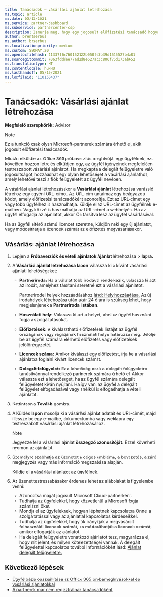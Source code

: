 ```yaml
---
title: Tanácsadók – vásárlási ajánlat létrehozása
ms.topic: article
ms.date: 05/13/2021
ms.service: partner-dashboard
ms.subservice: partnercenter-csp
description: Ismerje meg, hogy egy jogosult előfizetési tanácsadó hogyan használhatja a Partnerközpont az Office 365 próbameghívásaiba foglalható vásárlási ajánlat és egyéni URL-cím létrehozásához.
author: brentserbus
ms.author: brserbus
ms.localizationpriority: medium
ms.custom: SEOMAY.20
ms.openlocfilehash: 41337f6c760152122b050fe3b39d1545527b4a81
ms.sourcegitcommit: 7063fdddee77ad2d8e627ab3c806f76d173ab652
ms.translationtype: MT
ms.contentlocale: hu-HU
ms.lasthandoff: 05/19/2021
ms.locfileid: "110150437"
---
```

# <a name="advisors-create-a-purchase-offer"></a>Tanácsadók: Vásárlási ajánlat létrehozása

 
**Megfelelő szerepkörök:** Advisor


> [!NOTE]
> Ez a funkció csak olyan Microsoft-partnerek számára érhető el, akik jogosult előfizetési tanácsadók.

Miután elküldte az Office 365 próbaverziós meghívóját egy ügyfélnek, ezt követően hozzon létre és elküldjen egy, az ügyfél igényeinek megfelelően testreszabott vásárlási ajánlatot. Ha megkapta a delegált felügyeletre való jogosultságot, hozzáadhat egy olyan lehetőséget a vásárlási ajánlathoz, amely lehetővé teszi a fiók felügyeletét az ügyfél nevében.

A vásárlási ajánlat létrehozásakor a **Vásárlási ajánlat** létrehozása varázsló létrehoz egy egyéni URL-címet. Az URL-cím tartalmaz egy beágyazott kódot, amely előfizetési tanácsadóként azonosítja. Ezt az URL-címet egy vagy több ügyfélhez is használhatja. Küldje el az URL-címet az ügyfélnek e-mailben. Vagy közzé is használhatja az URL-címet a webhelyén. Ha az ügyfél elfogadja az ajánlatot, akkor Ön társítva lesz az ügyfél vásárlásával.

Ha az ügyfél eltérő számú licencet szeretne, küldjön neki egy új ajánlatot, vagy módosíthatja a licencek számát az előfizetés megvásárlásakor.

## <a name="to-create-a-purchase-offer"></a>Vásárlási ajánlat létrehozása

1. Lépjen a **Próbaverziók és vételi ajánlatok Ajánlat** létrehozása  >  **lapra.**

2. A **Vásárlási ajánlat létrehozása lapon** válassza ki a kívánt vásárlási ajánlati lehetőségeket:

    - **Partneriroda:** Ha a vállalat több irodával rendelkezik, válassza ki azt az irodát, amelyhez társítani szeretné ezt a vásárlási ajánlatot.

        Partnerirodei helyek hozzáadásához [lásd: Hely hozzáadása.](manage-locations.md) Az új irodahelyek létrehozása után akár 24 órára is szükség lehet, hogy megjelenjenek a **Partneriroda listában.**

    - **Használati hely:** Válassza ki azt a helyet, ahol az ügyfél használni fogja a szolgáltatásokat.
    - **Előfizetések:** A kiválasztható előfizetések listáját az ügyfél országának vagy régiójának használati helye határozza meg. Jelölje be az ügyfél számára elérhető előfizetés vagy előfizetések jelölőnégyzetét.
    - **Licencek száma:** Amikor kiválaszt egy előfizetést, írja be a vásárlási ajánlatba foglalni kívánt licencek számát.
    - **Delegált felügyelet:** Ez a lehetőség csak a delegált felügyeletre tanúsítvánnyal rendelkező partnerek számára érhető el. Akkor válassza ezt a lehetőséget, ha az ügyfél számára delegált felügyeletet kíván nyújtani. Ha így van, az ügyfél a delegált felügyelet elfogadásával vagy anélkül is elfogadhatja a vételi ajánlatot.

3. Kattintson a **Tovább** gombra.

4. A Küldés **lapon** másolja ki a vásárlási ajánlat adatait és URL-címét, majd illessze be egy e-mailbe, dokumentumba vagy weblapra egy testreszabott vásárlási ajánlat létrehozásához.

    > [!NOTE]
    > Jegyezze fel a vásárlási ajánlat **összegző azonosítóját.** Ezzel követheti nyomon az ajánlatot.

5. Személyre szabhatja az üzenetet a céges embléma, a bevezetés, a záró megjegyzés vagy más információ megszabása alapján.

    Küldje el a vásárlási ajánlatot az ügyfélnek.

6. Az üzenet testreszabásakor érdemes lehet az alábbiakat is figyelembe venni:

    - Azonosítsa magát jogosult Microsoft Cloud-partnerként.
    - Tudhatja az ügyfelekkel, hogy közvetlenül a Microsoft fogja számlázni őket.
    - Mondja el az ügyfeleknek, hogyan léphetnek kapcsolatba Önnel a szolgáltatással vagy az ajánlattal kapcsolatos kérdéseikkel.
    - Tudhatja az ügyfelekkel, hogy ők irányítják a megvásárolt felhasználói licencek számát, és módosíthatják a licencek számát, amikor elfogadják az ajánlatot.
    - Ha delegált felügyeletre vonatkozó ajánlatot tesz, magyarázza el, hogy mit jelent, és milyen kötelezettségei vannak. A delegált felügyelettel kapcsolatos további információkért lásd: [Ajánlat delegált felügyeletre.](customers-revoke-admin-privileges.md)

## <a name="next-steps"></a>Következő lépések

- [Ügyfélbázis összeállítása az Office 365 próbameghívásokkal és vásárlási ajánlatokkal](advisors-build-your-business.md)
- [A partnerek már nem regisztrálnak tanácsadóként](advisors-no-csp.md)